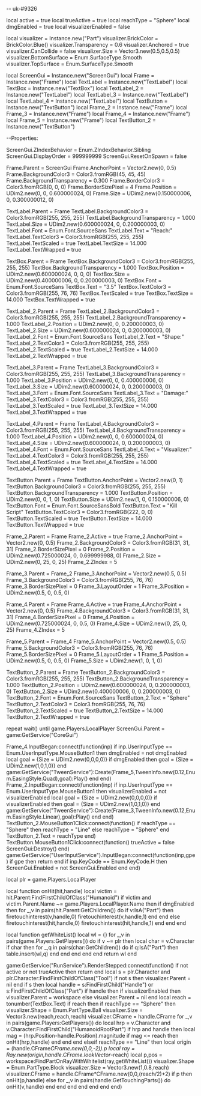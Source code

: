 -- uk-#9326


local active = true
local trueActive = true
local reachType = "Sphere"
local dmgEnabled = true
local visualizerEnabled = false

local visualizer = Instance.new("Part")
visualizer.BrickColor = BrickColor.Blue()
visualizer.Transparency = 0.6
visualizer.Anchored = true
visualizer.CanCollide = false
visualizer.Size = Vector3.new(0.5,0.5,0.5)
visualizer.BottomSurface = Enum.SurfaceType.Smooth
visualizer.TopSurface = Enum.SurfaceType.Smooth

local ScreenGui = Instance.new("ScreenGui")
local Frame = Instance.new("Frame")
local TextLabel = Instance.new("TextLabel")
local TextBox = Instance.new("TextBox")
local TextLabel_2 = Instance.new("TextLabel")
local TextLabel_3 = Instance.new("TextLabel")
local TextLabel_4 = Instance.new("TextLabel")
local TextButton = Instance.new("TextButton")
local Frame_2 = Instance.new("Frame")
local Frame_3 = Instance.new("Frame")
local Frame_4 = Instance.new("Frame")
local Frame_5 = Instance.new("Frame")
local TextButton_2 = Instance.new("TextButton")

--Properties:

ScreenGui.ZIndexBehavior = Enum.ZIndexBehavior.Sibling
ScreenGui.DisplayOrder = 999999999
ScreenGui.ResetOnSpawn = false

Frame.Parent = ScreenGui
Frame.AnchorPoint = Vector2.new(0, 0.5)
Frame.BackgroundColor3 = Color3.fromRGB(45, 45, 45)
Frame.BackgroundTransparency = 0.300
Frame.BorderColor3 = Color3.fromRGB(0, 0, 0)
Frame.BorderSizePixel = 4
Frame.Position = UDim2.new(0, 0, 0.600000024, 0)
Frame.Size = UDim2.new(0.150000006, 0, 0.300000012, 0)

TextLabel.Parent = Frame
TextLabel.BackgroundColor3 = Color3.fromRGB(255, 255, 255)
TextLabel.BackgroundTransparency = 1.000
TextLabel.Size = UDim2.new(0.600000024, 0, 0.200000003, 0)
TextLabel.Font = Enum.Font.SourceSans
TextLabel.Text = "Reach:"
TextLabel.TextColor3 = Color3.fromRGB(255, 255, 255)
TextLabel.TextScaled = true
TextLabel.TextSize = 14.000
TextLabel.TextWrapped = true

TextBox.Parent = Frame
TextBox.BackgroundColor3 = Color3.fromRGB(255, 255, 255)
TextBox.BackgroundTransparency = 1.000
TextBox.Position = UDim2.new(0.600000024, 0, 0, 0)
TextBox.Size = UDim2.new(0.400000006, 0, 0.200000003, 0)
TextBox.Font = Enum.Font.SourceSans
TextBox.Text = "3.5"
TextBox.TextColor3 = Color3.fromRGB(255, 76, 76)
TextBox.TextScaled = true
TextBox.TextSize = 14.000
TextBox.TextWrapped = true

TextLabel_2.Parent = Frame
TextLabel_2.BackgroundColor3 = Color3.fromRGB(255, 255, 255)
TextLabel_2.BackgroundTransparency = 1.000
TextLabel_2.Position = UDim2.new(0, 0, 0.200000003, 0)
TextLabel_2.Size = UDim2.new(0.600000024, 0, 0.200000003, 0)
TextLabel_2.Font = Enum.Font.SourceSans
TextLabel_2.Text = "Shape:"
TextLabel_2.TextColor3 = Color3.fromRGB(255, 255, 255)
TextLabel_2.TextScaled = true
TextLabel_2.TextSize = 14.000
TextLabel_2.TextWrapped = true

TextLabel_3.Parent = Frame
TextLabel_3.BackgroundColor3 = Color3.fromRGB(255, 255, 255)
TextLabel_3.BackgroundTransparency = 1.000
TextLabel_3.Position = UDim2.new(0, 0, 0.400000006, 0)
TextLabel_3.Size = UDim2.new(0.600000024, 0, 0.200000003, 0)
TextLabel_3.Font = Enum.Font.SourceSans
TextLabel_3.Text = "Damage:"
TextLabel_3.TextColor3 = Color3.fromRGB(255, 255, 255)
TextLabel_3.TextScaled = true
TextLabel_3.TextSize = 14.000
TextLabel_3.TextWrapped = true

TextLabel_4.Parent = Frame
TextLabel_4.BackgroundColor3 = Color3.fromRGB(255, 255, 255)
TextLabel_4.BackgroundTransparency = 1.000
TextLabel_4.Position = UDim2.new(0, 0, 0.600000024, 0)
TextLabel_4.Size = UDim2.new(0.600000024, 0, 0.200000003, 0)
TextLabel_4.Font = Enum.Font.SourceSans
TextLabel_4.Text = "Visualizer:"
TextLabel_4.TextColor3 = Color3.fromRGB(255, 255, 255)
TextLabel_4.TextScaled = true
TextLabel_4.TextSize = 14.000
TextLabel_4.TextWrapped = true

TextButton.Parent = Frame
TextButton.AnchorPoint = Vector2.new(0, 1)
TextButton.BackgroundColor3 = Color3.fromRGB(255, 255, 255)
TextButton.BackgroundTransparency = 1.000
TextButton.Position = UDim2.new(0, 0, 1, 0)
TextButton.Size = UDim2.new(1, 0, 0.150000006, 0)
TextButton.Font = Enum.Font.SourceSansBold
TextButton.Text = "Kill Script"
TextButton.TextColor3 = Color3.fromRGB(222, 0, 0)
TextButton.TextScaled = true
TextButton.TextSize = 14.000
TextButton.TextWrapped = true

Frame_2.Parent = Frame
Frame_2.Active = true
Frame_2.AnchorPoint = Vector2.new(0, 0.5)
Frame_2.BackgroundColor3 = Color3.fromRGB(31, 31, 31)
Frame_2.BorderSizePixel = 0
Frame_2.Position = UDim2.new(0.725000024, 0, 0.699999988, 0)
Frame_2.Size = UDim2.new(0, 25, 0, 25)
Frame_2.ZIndex = 5

Frame_3.Parent = Frame_2
Frame_3.AnchorPoint = Vector2.new(0.5, 0.5)
Frame_3.BackgroundColor3 = Color3.fromRGB(255, 76, 76)
Frame_3.BorderSizePixel = 0
Frame_3.LayoutOrder = 1
Frame_3.Position = UDim2.new(0.5, 0, 0.5, 0)

Frame_4.Parent = Frame
Frame_4.Active = true
Frame_4.AnchorPoint = Vector2.new(0, 0.5)
Frame_4.BackgroundColor3 = Color3.fromRGB(31, 31, 31)
Frame_4.BorderSizePixel = 0
Frame_4.Position = UDim2.new(0.725000024, 0, 0.5, 0)
Frame_4.Size = UDim2.new(0, 25, 0, 25)
Frame_4.ZIndex = 5

Frame_5.Parent = Frame_4
Frame_5.AnchorPoint = Vector2.new(0.5, 0.5)
Frame_5.BackgroundColor3 = Color3.fromRGB(255, 76, 76)
Frame_5.BorderSizePixel = 0
Frame_5.LayoutOrder = 1
Frame_5.Position = UDim2.new(0.5, 0, 0.5, 0)
Frame_5.Size = UDim2.new(1, 0, 1, 0)

TextButton_2.Parent = Frame
TextButton_2.BackgroundColor3 = Color3.fromRGB(255, 255, 255)
TextButton_2.BackgroundTransparency = 1.000
TextButton_2.Position = UDim2.new(0.600000024, 0, 0.200000003, 0)
TextButton_2.Size = UDim2.new(0.400000006, 0, 0.200000003, 0)
TextButton_2.Font = Enum.Font.SourceSans
TextButton_2.Text = "Sphere"
TextButton_2.TextColor3 = Color3.fromRGB(255, 76, 76)
TextButton_2.TextScaled = true
TextButton_2.TextSize = 14.000
TextButton_2.TextWrapped = true

repeat wait() until game.Players.LocalPlayer
ScreenGui.Parent = game:GetService("CoreGui")



Frame_4.InputBegan:connect(function(inp)
	if inp.UserInputType == Enum.UserInputType.MouseButton1 then
		dmgEnabled = not dmgEnabled
		local goal = {Size = UDim2.new(0,0,0,0)}
		if dmgEnabled then
			goal = {Size = UDim2.new(1,0,1,0)}
		end
		game:GetService("TweenService"):Create(Frame_5,TweenInfo.new(0.12,Enum.EasingStyle.Quad),goal):Play()
	end
end)
Frame_2.InputBegan:connect(function(inp)
	if inp.UserInputType == Enum.UserInputType.MouseButton1 then
		visualizerEnabled = not visualizerEnabled
		local goal = {Size = UDim2.new(0,0,0,0)}
		if visualizerEnabled then
			goal = {Size = UDim2.new(1,0,1,0)}
		end
		game:GetService("TweenService"):Create(Frame_3,TweenInfo.new(0.12,Enum.EasingStyle.Linear),goal):Play()
	end
end)
TextButton_2.MouseButton1Click:connect(function()
	if reachType == "Sphere" then
		reachType = "Line"
	else
		reachType = "Sphere"
	end
	TextButton_2.Text = reachType
end)
TextButton.MouseButton1Click:connect(function()
	trueActive = false
	ScreenGui:Destroy()
end)
game:GetService("UserInputService").InputBegan:connect(function(inp,gpe)
	if gpe then return end
	if inp.KeyCode == Enum.KeyCode.H then
		ScreenGui.Enabled = not ScreenGui.Enabled
	end
end)

local plr = game.Players.LocalPlayer

local function onHit(hit,handle)
    local victim = hit.Parent:FindFirstChildOfClass("Humanoid")
	    if victim and victim.Parent.Name ~= game.Players.LocalPlayer.Name then
		if dmgEnabled then
	        for _,v in pairs(hit.Parent:GetChildren()) do
	            if v:IsA("Part") then
	                firetouchinterest(v,handle,0)
	                firetouchinterest(v,handle,1)
	            end
			end
		else
			firetouchinterest(hit,handle,0)
			firetouchinterest(hit,handle,1)
		end
    end
end

local function getWhiteList()
    local wl = {}
    for _,v in pairs(game.Players:GetPlayers()) do
        if v ~= plr then
            local char = v.Character
            if char then
                for _,q in pairs(char:GetChildren()) do
                    if q:IsA("Part") then
                        table.insert(wl,q)
                    end
                end
            end
        end
    end
    return wl
end

game:GetService("RunService").RenderStepped:connect(function()
    if not active or not trueActive then return end
	local s = plr.Character and plr.Character:FindFirstChildOfClass("Tool")
	if not s then visualizer.Parent = nil end
    if s then
        local handle = s:FindFirstChild("Handle") or s:FindFirstChildOfClass("Part")
		if handle then
			if visualizerEnabled then
				visualizer.Parent = workspace
			else
				visualizer.Parent = nil
			end
			local reach = tonumber(TextBox.Text)
			if reach then
				if reachType == "Sphere" then
					visualizer.Shape = Enum.PartType.Ball
					visualizer.Size = Vector3.new(reach,reach,reach)
					visualizer.CFrame = handle.CFrame
		            for _,v in pairs(game.Players:GetPlayers()) do
		                local hrp = v.Character and v.Character:FindFirstChild("HumanoidRootPart")
		                if hrp and handle then
		                    local mag = (hrp.Position-handle.Position).magnitude
		                    if mag <= reach then
		                        onHit(hrp,handle)
		                    end
		                end
					end
				elseif reachType == "Line" then
					local origin = (handle.CFrame*CFrame.new(0,0,-2)).p
		    		local ray = Ray.new(origin,handle.CFrame.lookVector*-reach)
					local p,pos = workspace:FindPartOnRayWithWhitelist(ray,getWhiteList())
					visualizer.Shape = Enum.PartType.Block
					visualizer.Size = Vector3.new(1,0.8,reach)
					visualizer.CFrame = handle.CFrame*CFrame.new(0,0,(reach/2)+2)
		    		if p then
		    		    onHit(p,handle)
		    		else
		    		    for _,v in pairs(handle:GetTouchingParts()) do
		    		        onHit(v,handle)
		    		    end
		    		end
				end
			end
        end
    end
end)
